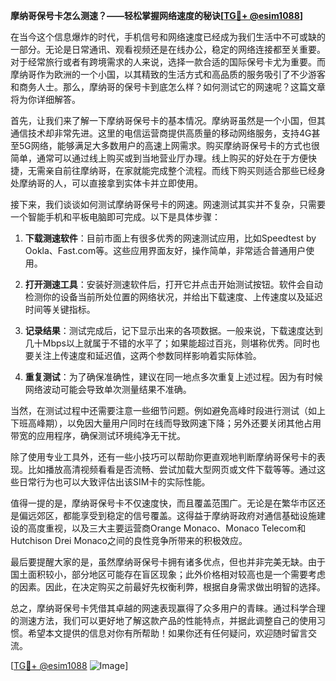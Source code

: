 **摩纳哥保号卡怎么测速？——轻松掌握网络速度的秘诀[[TG💪+ @esim1088](https://t.me/s/esim1088)]**

在当今这个信息爆炸的时代，手机信号和网络速度已经成为我们生活中不可或缺的一部分。无论是日常通讯、观看视频还是在线办公，稳定的网络连接都至关重要。对于经常旅行或者有跨境需求的人来说，选择一款合适的国际保号卡尤为重要。而摩纳哥作为欧洲的一个小国，以其精致的生活方式和高品质的服务吸引了不少游客和商务人士。那么，摩纳哥的保号卡到底怎么样？如何测试它的网速呢？这篇文章将为你详细解答。

首先，让我们来了解一下摩纳哥保号卡的基本情况。摩纳哥虽然是一个小国，但其通信技术却非常先进。这里的电信运营商提供高质量的移动网络服务，支持4G甚至5G网络，能够满足大多数用户的高速上网需求。购买摩纳哥保号卡的方式也很简单，通常可以通过线上购买或到当地营业厅办理。线上购买的好处在于方便快捷，无需亲自前往摩纳哥，在家就能完成整个流程。而线下购买则适合那些已经身处摩纳哥的人，可以直接拿到实体卡并立即使用。

接下来，我们谈谈如何测试摩纳哥保号卡的网速。网速测试其实并不复杂，只需要一个智能手机和平板电脑即可完成。以下是具体步骤：

1. **下载测速软件**：目前市面上有很多优秀的网速测试应用，比如Speedtest by Ookla、Fast.com等。这些应用界面友好，操作简单，非常适合普通用户使用。

2. **打开测速工具**：安装好测速软件后，打开它并点击开始测试按钮。软件会自动检测你的设备当前所处位置的网络状况，并给出下载速度、上传速度以及延迟时间等关键指标。

3. **记录结果**：测试完成后，记下显示出来的各项数据。一般来说，下载速度达到几十Mbps以上就属于不错的水平了；如果能超过百兆，则堪称优秀。同时也要关注上传速度和延迟值，这两个参数同样影响着实际体验。

4. **重复测试**：为了确保准确性，建议在同一地点多次重复上述过程。因为有时候网络波动可能会导致单次测量结果不准确。

当然，在测试过程中还需要注意一些细节问题。例如避免高峰时段进行测试（如上下班高峰期），以免因大量用户同时在线而导致网速下降；另外还要关闭其他占用带宽的应用程序，确保测试环境纯净无干扰。

除了使用专业工具外，还有一些小技巧可以帮助你更直观地判断摩纳哥保号卡的表现。比如播放高清视频看看是否流畅、尝试加载大型网页或文件下载等等。通过这些日常行为也可以大致评估出该SIM卡的实际性能。

值得一提的是，摩纳哥保号卡不仅速度快，而且覆盖范围广。无论是在繁华市区还是偏远郊区，都能享受到稳定的信号覆盖。这得益于摩纳哥政府对通信基础设施建设的高度重视，以及三大主要运营商Orange Monaco、Monaco Telecom和Hutchison Drei Monaco之间的良性竞争所带来的积极效应。

最后要提醒大家的是，虽然摩纳哥保号卡拥有诸多优点，但也并非完美无缺。由于国土面积较小，部分地区可能存在盲区现象；此外价格相对较高也是一个需要考虑的因素。因此，在决定购买之前最好先权衡利弊，根据自身需求做出明智的选择。

总之，摩纳哥保号卡凭借其卓越的网速表现赢得了众多用户的青睐。通过科学合理的测速方法，我们可以更好地了解这款产品的性能特点，并据此调整自己的使用习惯。希望本文提供的信息对你有所帮助！如果你还有任何疑问，欢迎随时留言交流。

[[TG💪+ @esim1088](https://t.me/s/esim1088) ![Image](https://i.postimg.cc/4NQfJmqS/Snipaste-2025-05-13-00-14-12.png)]
